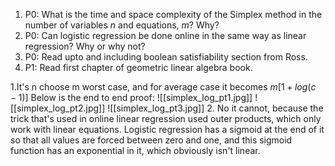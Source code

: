 
1. P0: What is the time and space complexity of the Simplex method in the number of variables $n$ and equations, $m$? Why?
2. P0: Can logistic regression be done online in the same way as linear regression? Why or why not?
3. P0: Read upto and including boolean satisfiability section from Ross.
4. P1: Read first chapter of geometric linear algebra book.


1.It's n choose m worst case, and for average case it becomes $m[1 + log(c − 1)]$
Below is the end to end proof:
![[simplex_log_pt1.jpg]]
![[simplex_log_pt2.jpg]]
![[simplex_log_pt3.jpg]]
2. No it cannot, because the trick that's used in online linear regression used outer products, which only work with linear equations. Logistic regression has a sigmoid at the end of it so that all values are forced between zero and one, and this sigmoid function has an exponential in it, which obviously isn't linear.


